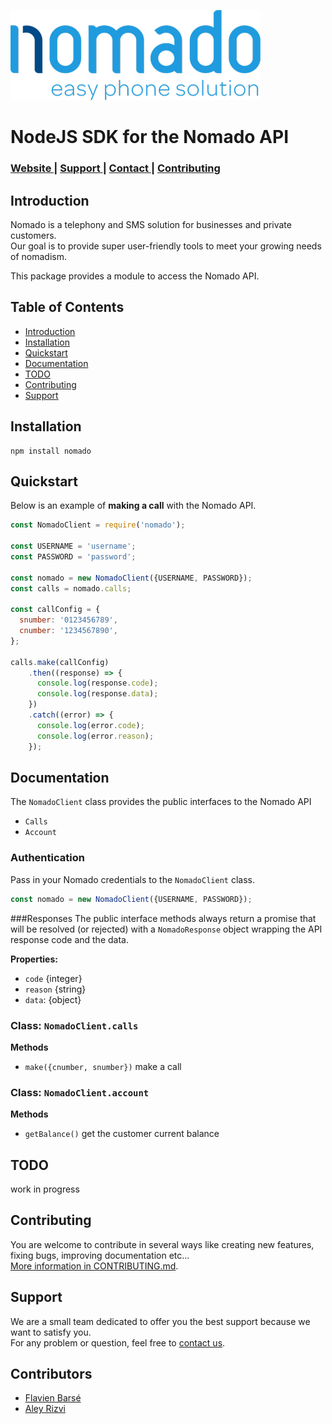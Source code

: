 ![Nomado Logo](./assets/nomado-logo.png)
# NodeJS SDK for the Nomado API
<div>
  <h3>
    <a href="https://www.nomado.eu">
      Website
    </a>
    <span> | </span>
    <a href="https://www.nomado.eu/page/contact-call-support-nomado">
      Support
    </a>
    <span> | </span>
    <a href="https://www.nomado.eu/page/website.contactus">
      Contact
    </a>
    <span> | </span>
    <a href="#contributing">
      Contributing
    </a>
  </h3>
</div>

## Introduction
Nomado is a telephony and SMS solution for businesses and private customers.  
Our goal is to provide super user-friendly tools to meet your growing needs of nomadism.  
  
This package provides a module to access the Nomado API.

## Table of Contents

- [Introduction](#introduction)
- [Installation](#installation)
- [Quickstart](#quickstart)
- [Documentation](#documentation)
- [TODO](#todo)
- [Contributing](#contributing)
- [Support](#support)

## Installation

```
npm install nomado
```

## Quickstart

Below is an example of **making a call** with the Nomado API.

```javascript
const NomadoClient = require('nomado');

const USERNAME = 'username';
const PASSWORD = 'password';

const nomado = new NomadoClient({USERNAME, PASSWORD});
const calls = nomado.calls;

const callConfig = {
  snumber: '0123456789',
  cnumber: '1234567890',
};

calls.make(callConfig)
    .then((response) => {
      console.log(response.code);
      console.log(response.data);
    })
    .catch((error) => {
      console.log(error.code);
      console.log(error.reason);
    });
```

## Documentation
The `NomadoClient` class provides the public interfaces to the Nomado API 
* `Calls`
* `Account`

### Authentication
Pass in your Nomado credentials to the `NomadoClient` class.
````javascript
const nomado = new NomadoClient({USERNAME, PASSWORD});
````

###Responses
The public interface methods always return a promise that will be resolved (or rejected) with a `NomadoResponse` object wrapping the API response code and the data.  

**Properties:**
* ``code`` {integer}
* ``reason`` {string}
* ``data``:  {object}


### Class: `NomadoClient.calls`
**Methods**
* ``make({cnumber, snumber})`` make a call
  
### Class: `NomadoClient.account`

**Methods**
* ``getBalance()`` get the customer current balance



## TODO
work in progress

## Contributing
You are welcome to contribute in several ways like creating new features, fixing bugs, improving documentation etc...  
[More information in CONTRIBUTING.md](CONTRIBUTING.md).

## Support
We are a small team dedicated to offer you the best support because we want to satisfy you.  
For any problem or question, feel free to [contact us](https://www.nomado.eu/page/contact-call-support-nomado).

## Contributors
- [Flavien Barsé](https://github.com/flavienb)
- [Aley Rizvi](https://github.com/aleyrizvi)